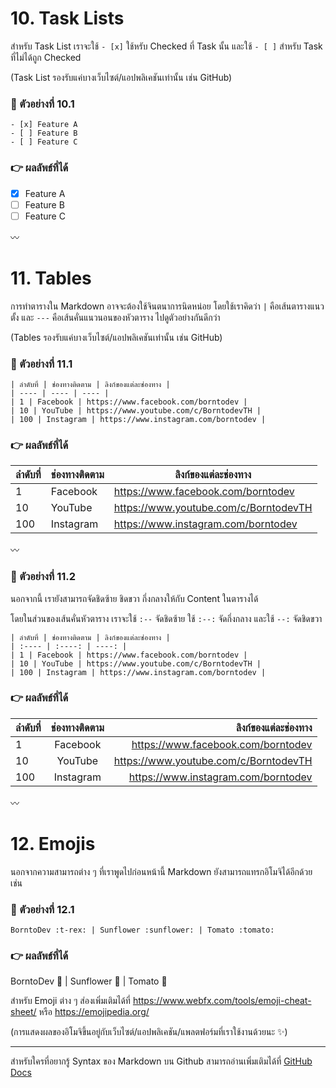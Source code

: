 # 10. Task Lists

สำหรับ Task List เราจะใช้ `- [x]` ใช้หรับ Checked ที่ Task นั้น และใช้ `- [ ]` สำหรับ Task ที่ไม่ได้ถูก Checked

(Task List รองรับแค่บางเว็บไซต์/แอปพลิเคชันเท่านั้น เช่น GitHub)

### :round_pushpin: ตัวอย่างที่ 10.1

```
- [x] Feature A
- [ ] Feature B
- [ ] Feature C
```

### :point_right: ผลลัพธ์ที่ได้

- [x] Feature A
- [ ] Feature B
- [ ] Feature C

:wavy_dash:

# 11. Tables

การทำตารางใน Markdown อาจจะต้องใช้จินตนาการนิดหน่อย โดยใช้เราคิดว่า `|` คือเส้นตารางแนวตั้ง และ `---` คือเส้นคั่นแนวนอนของหัวตาราง ไปดูตัวอย่างกันดีกว่า

(Tables รองรับแค่บางเว็บไซต์/แอปพลิเคชันเท่านั้น เช่น GitHub)

### :round_pushpin: ตัวอย่างที่ 11.1

```
| ลำดับที่ | ช่องทางติดตาม | ลิงก์ของแต่ละช่องทาง |
| ---- | ---- | ---- |
| 1 | Facebook | https://www.facebook.com/borntodev |
| 10 | YouTube | https://www.youtube.com/c/BorntodevTH |
| 100 | Instagram | https://www.instagram.com/borntodev |
```

### :point_right: ผลลัพธ์ที่ได้

| ลำดับที่ | ช่องทางติดตาม | ลิงก์ของแต่ละช่องทาง |
| ---- | ---- | ---- |
| 1 | Facebook | https://www.facebook.com/borntodev |
| 10 | YouTube | https://www.youtube.com/c/BorntodevTH |
| 100 | Instagram | https://www.instagram.com/borntodev |

:wavy_dash:

### :round_pushpin: ตัวอย่างที่ 11.2

นอกจากนี้ เรายังสามารถจัดชิดซ้าย ชิดขวา กึ่งกลางให้กับ Content ในตารางได้

โดยในส่วนของเส้นคั่นหัวตาราง เราจะใช้ `:--` จัดชิดซ้าย ใช้ `:--:` จัดกึ่งกลาง และใช้ `--:` จัดชิดขวา

```
| ลำดับที่ | ช่องทางติดตาม | ลิงก์ของแต่ละช่องทาง |
| :---- | :----: | ----: |
| 1 | Facebook | https://www.facebook.com/borntodev |
| 10 | YouTube | https://www.youtube.com/c/BorntodevTH |
| 100 | Instagram | https://www.instagram.com/borntodev |
```

### :point_right: ผลลัพธ์ที่ได้

| ลำดับที่ | ช่องทางติดตาม | ลิงก์ของแต่ละช่องทาง |
| :---- | :----: | ----: |
| 1 | Facebook | https://www.facebook.com/borntodev |
| 10 | YouTube | https://www.youtube.com/c/BorntodevTH |
| 100 | Instagram | https://www.instagram.com/borntodev |

:wavy_dash:

# 12. Emojis

นอกจากความสามารถต่าง ๆ ที่เราพูดไปก่อนหน้านี้ Markdown ยังสามารถแทรกอิโมจิได้อีกด้วย เช่น

### :round_pushpin: ตัวอย่างที่ 12.1

```
BorntoDev :t-rex: | Sunflower :sunflower: | Tomato :tomato:
```

### :point_right: ผลลัพธ์ที่ได้

BorntoDev :t-rex: | Sunflower :sunflower: | Tomato :tomato:

สำหรับ Emoji ต่าง ๆ ส่องเพิ่มเติมได้ที่ https://www.webfx.com/tools/emoji-cheat-sheet/ หรือ https://emojipedia.org/

(การแสดงผลของอิโมจิขึ้นอยู่กับเว็บไซต์/แอปพลิเคชัน/แพลตฟอร์มที่เราใช้งานด้วยนะ :sparkles:)

---

สำหรับใครที่อยากรู้ Syntax ของ Markdown บน Github สามารถอ่านเพิ่มเติมได้ที่ [GitHub Docs](https://docs.github.com/en/github/writing-on-github/getting-started-with-writing-and-formatting-on-github/basic-writing-and-formatting-syntax)

